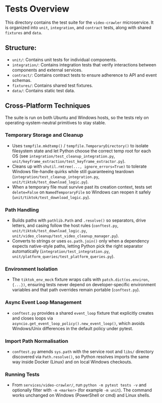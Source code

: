 # Tests Overview

This directory contains the test suite for the `video-crawler` microservice. It is organized into `unit`, `integration`, and `contract` tests, along with shared `fixtures` and `data`.

## Structure:
- `unit/`: Contains unit tests for individual components.
- `integration/`: Contains integration tests that verify interactions between components and external services.
- `contract/`: Contains contract tests to ensure adherence to API and event schemas.
- `fixtures/`: Contains shared test fixtures.
- `data/`: Contains static test data.

## Cross-Platform Techniques

The suite is run on both Ubuntu and Windows hosts, so the tests rely on operating-system-neutral primitives to stay stable.

### Temporary Storage and Cleanup
- Uses `tempfile.mkdtemp()` / `tempfile.TemporaryDirectory()` to isolate filesystem state and let Python choose the correct temp root for each OS (see `integration/test_cleanup_integration.py`, `unit/keyframe_extraction/test_keyframe_extractor.py`).
- Cleans up with `shutil.rmtree(..., ignore_errors=True)` to tolerate Windows file-handle quirks while still guaranteeing teardown (`integration/test_cleanup_integration.py`, `unit/tiktok/test_download_logic.py`).
- When a temporary file must survive past its creation context, tests set `delete=False` on `NamedTemporaryFile` so Windows can reopen it safely (`unit/tiktok/test_download_logic.py`).

### Path Handling
- Builds paths with `pathlib.Path` and `.resolve()` so separators, drive letters, and casing follow the host rules (`conftest.py`, `unit/tiktok/test_download_logic.py`, `unit/video_cleanup/test_video_cleanup_manager.py`).
- Converts to strings or uses `os.path.join()` only when a dependency expects native-style paths, letting Python pick the right separator automatically (`integration/test_integration.py`, `unit/platform_queries/test_platform_queries.py`).

### Environment Isolation
- The `tiktok_env_mock` fixture wraps calls with `patch.dict(os.environ, {...})`, ensuring tests never depend on developer-specific environment variables and that path overrides remain portable (`conftest.py`).

### Async Event Loop Management
- `conftest.py` provides a shared `event_loop` fixture that explicitly creates and closes loops via `asyncio.get_event_loop_policy().new_event_loop()`, which avoids Windows/Unix differences in the default policy under pytest.

### Import Path Normalisation
- `conftest.py` amends `sys.path` with the service root and `libs/` directory discovered via `Path.resolve()`, so Python resolves imports the same way inside Docker (Linux) and on local Windows checkouts.

### Running Tests
- From `services/video-crawler/`, run `python -m pytest tests -v` and optionally filter with `-m <marker>` (for example `-m unit`). The command works unchanged on Windows (PowerShell or cmd) and Linux shells.
